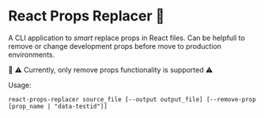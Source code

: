 # React Props Replacer 🔧

A CLI application to _smart_ replace props in React files. Can be helpfull to remove or change development props before move to production environments.

📢 ⚠️ Currently, only remove props functionality is supported ⚠️

Usage:
```
react-props-replacer source_file [--output output_file] [--remove-prop [prop_name | "data-testid"]]
```
